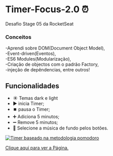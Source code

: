 # Timer-Focus-2.0 ⏰
Desafio Stage 05 da RocketSeat

### Conceitos
-Aprendi sobre DOM(Document Object Model),</br>
-Event-driven(Eventos),</br>
-ES6 Modules(Modularização),</br>
-Criação de objectos com o padrão Factory,</br>
-injeção de depêndencias, entre outros!

## Funcionalidades

- ☀️ Temas dark e light
- ▶️ inicia Timer;
- ⏹️ pausa o Timer;
- ➕ Adiciona 5 minutos;
- ➖ Remove 5 minutos;
- 🔳 Selecione a música de fundo pelos botões.

<div>
   <a href="https://douglasantosilva.github.io/Explorer/stage_5/timer_focus_dark_mode/index.html" alt="Página Timer Focus">
    <img src="https://user-images.githubusercontent.com/107257951/194403794-3aaf2099-ea85-4ef4-ad82-d0ccd504e3a2.gif" alt="Timer baseado na metodologia pomodoro">    
   </a>
</div>
          
<a href="https://douglasantosilva.github.io/Explorer/stage_5/timer_focus_dark_mode/index.html" target="_blank">Clique aqui para ver a Página.</a>


